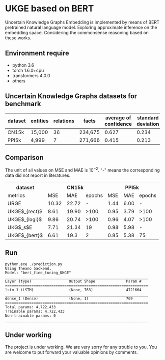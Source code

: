 # UKGE based on BERT  
Uncertain Knowledge Graphs Embedding is implemented by means of BERT pretrained natural language model. Exploring approximate inference on the embedding space. Considering the commonsense reasoning based on these works.

## Environment require
* python 3.6
* torch 1.6.0+cpu
* transformers 4.0.0
* others   

## Uncertain Knowledge Graphs datasets for benchmark
  | dataset | entities | relations | facts | average of confidence | standard deviation | ratio of facts/relations |             
  | ---- | ---- | ---- | ---- | ---- | ---- | ---- | 
  |CN15k| 15,000 | 36 | 234,675 | 0.627 | 0.234 | 15.6 |    
  |PPI5k|  4,999 |  7 | 271,666 | 0.415 | 0.213 | 54.3 |    

## Comparison 
The unit of all values on MSE and MAE is  10$^{-2}$. "-" means the corresponding data did not report in literatures.
  <table>
	<tr>
	    <th>dataset</th>
	    <th colspan = 3>CN15k</th>
	    <th colspan = 3>PPI5k</th>  
	</tr >
	<tr>
	    <td>metrics</td><td>MSE</td><td>MAE</td><td>epochs</td><td>MSE</td><td>MAE</td><td>epochs</td>
	</tr>
	<tr>
	    <td>URGE</td><td>10.32</td><td>22.72</td><td>-</td><td>1.44</td><td>6.00</td><td>-</td>
	</tr>
	<tr>
	    <td>UKGE$_{rect}$</td><td>8.61</td><td>19.90</td><td>>100</td><td>0.95</td><td>3.79</td><td>>100</td>
	</tr>
	<tr>
	    <td>UKGE$_{logi}$</td></td><td>9.86</td><td>20.74</td><td>>100</td><td>0.96</td><td>4.07</td><td>>100</td>
	</tr>
	<tr>
	    <td>UKG$_s$E</td></td><td>7.71</td><td>21.34</td><td>19</td><td>0.98</td><td>5.98</td><td>-</td>
	</tr>
	<tr>
	    <td>UKGE$_{bert}$</td></td><td>6.61</td><td>19.3</td><td>2</td><td>0.85</td><td>5.38</td><td>75</td>
	</tr>
	</table>
  

## Run
    python.exe ./prediction.py
    Using Theano backend.
    Model: "bert_fine_tuning_UKGE"
    _________________________________________________________________
    Layer (type)                 Output Shape              Param #   
    =================================================================
    lstm_1 (LSTM)                (None, 768)               4721664   
    _________________________________________________________________
    dense_1 (Dense)              (None, 1)                 769       
    =================================================================
    Total params: 4,722,433
    Trainable params: 4,722,433
    Non-trainable params: 0
    _________________________________________________________________
    
## Under working
The project is under working. We are very sorry for any trouble to you. You are welcome to put forward your valuable opinions by comments.